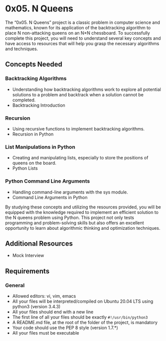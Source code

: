 # 0x05. N Queens

The “0x05. N Queens” project is a classic problem in computer science and mathematics, known for its application of the backtracking algorithm to place N non-attacking queens on an N×N chessboard. To successfully complete this project, you will need to understand several key concepts and have access to resources that will help you grasp the necessary algorithms and techniques.

## Concepts Needed

### Backtracking Algorithms
- Understanding how backtracking algorithms work to explore all potential solutions to a problem and backtrack when a solution cannot be completed.
- Backtracking Introduction

### Recursion
- Using recursive functions to implement backtracking algorithms.
- Recursion in Python

### List Manipulations in Python
- Creating and manipulating lists, especially to store the positions of queens on the board.
- Python Lists

### Python Command Line Arguments
- Handling command-line arguments with the sys module.
- Command Line Arguments in Python

By studying these concepts and utilizing the resources provided, you will be equipped with the knowledge required to implement an efficient solution to the N queens problem using Python. This project not only tests programming and problem-solving skills but also offers an excellent opportunity to learn about algorithmic thinking and optimization techniques.

## Additional Resources
- Mock Interview

## Requirements

### General
- Allowed editors: vi, vim, emacs
- All your files will be interpreted/compiled on Ubuntu 20.04 LTS using python3 (version 3.4.3)
- All your files should end with a new line
- The first line of all your files should be exactly `#!/usr/bin/python3`
- A README.md file, at the root of the folder of the project, is mandatory
- Your code should use the PEP 8 style (version 1.7.*)
- All your files must be executable

